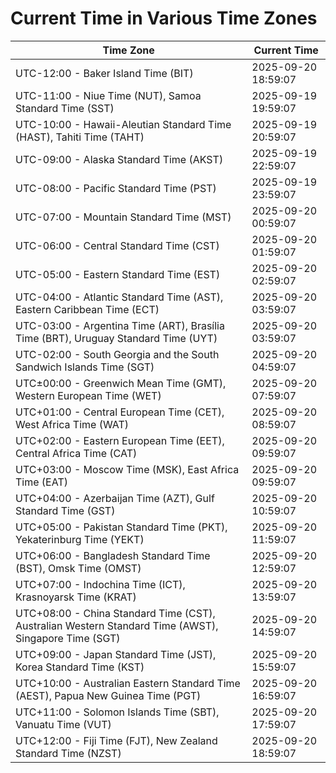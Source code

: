 # Current Time in Various Time Zones

| Time Zone | Current Time |
|-----------|--------------|
| UTC-12:00 - Baker Island Time (BIT) | 2025-09-20 18:59:07 |
| UTC-11:00 - Niue Time (NUT), Samoa Standard Time (SST) | 2025-09-19 19:59:07 |
| UTC-10:00 - Hawaii-Aleutian Standard Time (HAST), Tahiti Time (TAHT) | 2025-09-19 20:59:07 |
| UTC-09:00 - Alaska Standard Time (AKST) | 2025-09-19 22:59:07 |
| UTC-08:00 - Pacific Standard Time (PST) | 2025-09-19 23:59:07 |
| UTC-07:00 - Mountain Standard Time (MST) | 2025-09-20 00:59:07 |
| UTC-06:00 - Central Standard Time (CST) | 2025-09-20 01:59:07 |
| UTC-05:00 - Eastern Standard Time (EST) | 2025-09-20 02:59:07 |
| UTC-04:00 - Atlantic Standard Time (AST), Eastern Caribbean Time (ECT) | 2025-09-20 03:59:07 |
| UTC-03:00 - Argentina Time (ART), Brasília Time (BRT), Uruguay Standard Time (UYT) | 2025-09-20 03:59:07 |
| UTC-02:00 - South Georgia and the South Sandwich Islands Time (SGT) | 2025-09-20 04:59:07 |
| UTC±00:00 - Greenwich Mean Time (GMT), Western European Time (WET) | 2025-09-20 07:59:07 |
| UTC+01:00 - Central European Time (CET), West Africa Time (WAT) | 2025-09-20 08:59:07 |
| UTC+02:00 - Eastern European Time (EET), Central Africa Time (CAT) | 2025-09-20 09:59:07 |
| UTC+03:00 - Moscow Time (MSK), East Africa Time (EAT) | 2025-09-20 09:59:07 |
| UTC+04:00 - Azerbaijan Time (AZT), Gulf Standard Time (GST) | 2025-09-20 10:59:07 |
| UTC+05:00 - Pakistan Standard Time (PKT), Yekaterinburg Time (YEKT) | 2025-09-20 11:59:07 |
| UTC+06:00 - Bangladesh Standard Time (BST), Omsk Time (OMST) | 2025-09-20 12:59:07 |
| UTC+07:00 - Indochina Time (ICT), Krasnoyarsk Time (KRAT) | 2025-09-20 13:59:07 |
| UTC+08:00 - China Standard Time (CST), Australian Western Standard Time (AWST), Singapore Time (SGT) | 2025-09-20 14:59:07 |
| UTC+09:00 - Japan Standard Time (JST), Korea Standard Time (KST) | 2025-09-20 15:59:07 |
| UTC+10:00 - Australian Eastern Standard Time (AEST), Papua New Guinea Time (PGT) | 2025-09-20 16:59:07 |
| UTC+11:00 - Solomon Islands Time (SBT), Vanuatu Time (VUT) | 2025-09-20 17:59:07 |
| UTC+12:00 - Fiji Time (FJT), New Zealand Standard Time (NZST) | 2025-09-20 18:59:07 |
